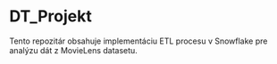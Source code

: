 # DT_Projekt
Tento repozitár obsahuje implementáciu ETL procesu v Snowflake pre analýzu dát z MovieLens datasetu.
